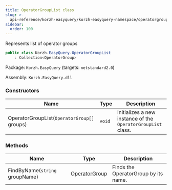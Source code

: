```yaml
---
title: OperatorGroupList class
slug: >-
  api-reference/korzh-easyquery/korzh-easyquery-namespace/operatorgrouplist-class
sidebar:
  order: 100
---
```


Represents list of operator groups
```csharp
public class Korzh.EasyQuery.OperatorGroupList
    : Collection<OperatorGroup>

```
Package: `Korzh.EasyQuery` (targets: `netstandard2.0`)

Assembly: `Korzh.EasyQuery.dll`

### Constructors

| Name | Type | Description | 
| --- | --- | --- | 
| OperatorGroupList(`OperatorGroup[]` groups) | `void` | Initializes a new instance of the `OperatorGroupList` class. | 


### Methods

| Name | Type | Description | 
| --- | --- | --- | 
| FindByName(`string` groupName) | [OperatorGroup](///easyquery/docs/api-reference/korzh-easyquery/korzh-easyquery-namespace/operatorgroup-class) | Finds the OperatorGroup by its name. |
